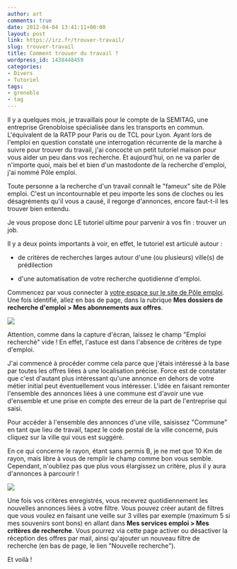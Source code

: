 ```yaml
---
author: art
comments: true
date: 2012-04-04 13:41:11+00:00
layout: post
link: https://irz.fr/trouver-travail/
slug: trouver-travail
title: Comment trouver du travail ?
wordpress_id: 1438448459
categories:
- Divers
- Tutoriel
tags:
- grenoble
- tag
---
```


Il y a quelques mois, je travaillais pour le compte de la SEMITAG, une entreprise Grenobloise spécialisée dans les transports en commun. L'équivalent de la RATP pour Paris ou de TCL pour Lyon. Ayant lors de l'emploi en question constaté une interrogation récurrente de la marche à suivre pour trouver du travail, j'ai concocté un petit tutoriel maison pour vous aider un peu dans vos recherche. Et aujourd'hui, on ne va parler de n'importe quoi, mais bel et bien d'un mastodonte de la recherche d'emploi, j'ai nommé Pôle emploi.<!-- more -->

Toute personne a la recherche d'un travail connaît le "fameux" site de Pôle emploi. C'est un incontournable et peu importe les sons de cloches ou les désagréments qu'il vous a causé, il regorge d'annonces, encore faut-t-il les trouver bien entendu.

Je vous propose donc LE tutoriel ultime pour parvenir à vos fin : trouver un job.

Il y a deux points importants à voir, en effet, le tutoriel est articulé autour :



	
  * de critères de recherches larges autour d'une (ou plusieurs) ville(s) de prédilection

	
  * d'une automatisation de votre recherche quotidienne d'emploi.


Commencez par vous connecter à [votre espace sur le site de Pôle emploi](https://www1.pole-emploi.fr/espacepersonnel/identification). Une fois identifié, allez en bas de page, dans la rubrique **Mes dossiers de recherche d'emploi > Mes abonnements aux offres**.

[![](https://static.irz.fr/2012/04/Capture-d’écran-2012-04-08-à-14.48.22.png)](https://static.irz.fr/2012/04/Capture-d’écran-2012-04-08-à-14.48.22.png)

Attention, comme dans la capture d'écran, laissez le champ "Emploi recherché" vide ! En effet, l'astuce est dans l'absence de critères de type d'emploi.

J'ai commencé à procéder comme cela parce que j'étais intéressé à la base par toutes les offres liées à une localisation précise. Force est de constater que c'est d'autant plus intéressant qu'une annonce en dehors de votre métier initial peut éventuellement vous intéresser. L'idée en faisant remonter l'ensemble des annonces liées à une commune est d'avoir une vue d'ensemble et une prise en compte des erreur de la part de l'entreprise qui saisi.

Pour accéder à l'ensemble des annonces d'une ville, saisissez "Commune" en tant que lieu de travail, tapez le code postal de la ville concerné, puis cliquez sur la ville qui vous est suggéré.

En ce qui concerne le rayon, étant sans permis B, je ne met que 10 Km de rayon, mais libre à vous de remplir le champ comme bon vous semble. Cependant, n'oubliez pas que plus vous élargissez un critère, plus il y aura d'annonces à parcourir !

[![](https://static.irz.fr/2012/04/Capture-d’écran-2012-04-08-à-14.49.48.png)](https://static.irz.fr/2012/04/Capture-d’écran-2012-04-08-à-14.49.48.png)

Une fois vos critères enregistrés, vous recevrez quotidiennement les nouvelles annonces liées à votre filtre. Vous pouvez créer autant de filtres que vous voulez en faisant une veille sur 3 villes par exemple (maximum 5 si mes souvenirs sont bons) en allant dans **Mes services emploi > Mes critères de recherche**. Vous pourrez via cette page activer ou désactiver la réception des offres par mail, ainsi qu'ajouter un nouveau filtre de recherche (en bas de page, le lien "Nouvelle recherche").

Et voilà !

